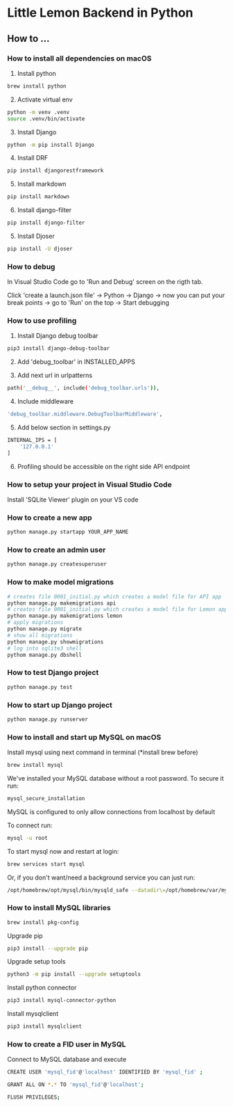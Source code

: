 # Little Lemon Backend in Python

## How to ...

### How to install all dependencies on macOS

1. Install python
```bash
brew install python
```

2. Activate virtual env
```bash
python -m venv .venv
source .venv/bin/activate
```

3. Install Django
```bash
python -m pip install Django
```

4. Install DRF
```bash
pip install djangorestframework
```

5. Install markdown
```bash
pip install markdown
```

6. Install django-filter
```bash
pip install django-filter
```

5. Install Djoser
```bash
pip install -U djoser
```

### How to debug

In Visual Studio Code go to 'Run and Debug' screen on the rigth tab.

Click 'create a launch.json file' -> Python -> Django -> now you can put your break points -> go to 'Run' on the top -> Start debugging

### How to use profiling

1. Install Django debug toolbar
```bash
pip3 install django-debug-toolbar
```

2. Add 'debug_toolbar' in INSTALLED_APPS

3. Add next url in urlpatterns
```bash
path('__debug__', include('debug_toolbar.urls')),
```

4. Include middleware
```bash
'debug_toolbar.middleware.DebugToolbarMiddleware',
```

5. Add below section in settings.py
```bash
INTERNAL_IPS = [
    '127.0.0.1'
]
```

6. Profiling should be accessible on the right side API endpoint


### How to setup your project in Visual Studio Code

Install 'SQLite Viewer' plugin on your VS code

### How to create a new app

```bash
python manage.py startapp YOUR_APP_NAME
```

### How to create an admin user

```bash
python manage.py createsuperuser
```

### How to make model migrations

```bash
# creates file 0001_initial.py which creates a model file for API app
python manage.py makemigrations api
# creates file 0001_initial.py which creates a model file for Lemon app
python manage.py makemigrations lemon
# apply migrations
python manage.py migrate
# show all migrations
python manage.py showmigrations
# log into sqlite3 shell
pythom manage.py dbshell
```

### How to test Django project

```bash
python manage.py test
```

### How to start up Django project

```bash
python manage.py runserver
```

### How to install and start up MySQL on macOS
Install mysql using next command in terminal (*install brew before)

```bash
brew install mysql
```

We've installed your MySQL database without a root password. To secure it run:
```bash
mysql_secure_installation
```

MySQL is configured to only allow connections from localhost by default

To connect run:
```bash
mysql -u root
```

To start mysql now and restart at login:
```bash
brew services start mysql
```
Or, if you don't want/need a background service you can just run:
```bash
/opt/homebrew/opt/mysql/bin/mysqld_safe --datadir\=/opt/homebrew/var/mysql
```

### How to install MySQL libraries

```bash
brew install pkg-config
```

Upgrade pip
```bash
pip3 install --upgrade pip
```

Upgrade setup tools
```bash
python3 -m pip install --upgrade setuptools
```

Install python connector
```bash
pip3 install mysql-connector-python
```

Install mysqlclient
```bash
pip3 install mysqlclient
```

### How to create a FID user in MySQL

Connect to MySQL database and execute
```bash
CREATE USER 'mysql_fid'@'localhost' IDENTIFIED BY 'mysql_fid' ;
```

```bash
GRANT ALL ON *.* TO 'mysql_fid'@'localhost';
```

```bash
FLUSH PRIVILEGES;
```